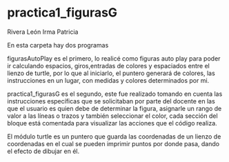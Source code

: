 # practica1_figurasG
Rivera León Irma Patricia

En esta carpeta hay dos programas

figurasAutoPlay es el primero, lo realicé como figuras auto play para poder ir calculando espacios, giros,entradas de colores y espaciados entre el lienzo de turtle, por lo que al iniciarlo, el puntero generará de colores, las instrucciones en un lugar, con medidas y colores determinados por mi.

practica1_figurasG es el segundo, este fue realizado tomando en cuenta las instrucciones específicas que se solicitaban por parte del docente en las que el usuario es quien debe de determinar la figura, asignarle un rango de valor a las líneas o trazos y también seleccionar el color, cada sección del bloque está comentada para visualizar las acciones que el código realiza.

El módulo turtle es un puntero que guarda las coordenadas de un lienzo de coordenadas en el cual se pueden imprimir puntos por donde pasa, dando el efecto de dibujar en él.

